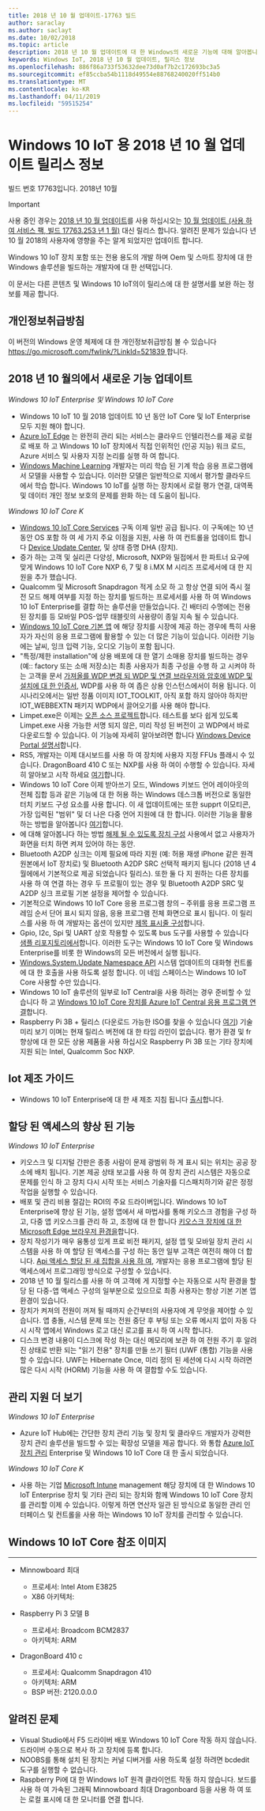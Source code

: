 ```yaml
---
title: 2018 년 10 월 업데이트-17763 빌드
author: saraclay
ms.author: saclayt
ms.date: 10/02/2018
ms.topic: article
description: 2018 년 10 월 업데이트에 대 한 Windows의 새로운 기능에 대해 알아봅니다.
keywords: Windows IoT, 2018 년 10 월 업데이트, 릴리스 정보
ms.openlocfilehash: 886f86a733f53632dee73d0af7b2c172693bc3a5
ms.sourcegitcommit: ef85ccba54b1118d49554e88768240020ff514b0
ms.translationtype: MT
ms.contentlocale: ko-KR
ms.lasthandoff: 04/11/2019
ms.locfileid: "59515254"
---
```

# <a name="october-2018-update-release-notes-for-windows-10-iot"></a>Windows 10 IoT 용 2018 년 10 월 업데이트 릴리스 정보
빌드 번호 17763입니다. 2018년 10월

> [!IMPORTANT]
> 사용 중인 경우는 [2018 년 10 월 업데이트](https://docs.microsoft.com/en-us/windows/iot-core/release-notes/commercial/october2018update)를 사용 하십시오는 [10 월 업데이트 (사용 하 여 서비스 팩, 빌드 17763.253 년 1 월)](https://docs.microsoft.com/en-us/windows/iot-core/release-notes/commercial/17763) 대신 릴리스 합니다. 알려진 문제가 있습니다 년 10 월 2018의 사용자에 영향을 주는 알게 되었지만 업데이트 합니다. 

Windows 10 IoT 장치 포함 또는 전용 용도의 개발 하며 Oem 및 스마트 장치에 대 한 Windows 솔루션을 빌드하는 개발자에 대 한 선택입니다.

이 문서는 다른 콘텐츠 및 Windows 10 IoT의이 릴리스에 대 한 설명서를 보완 하는 정보를 제공 합니다.

## <a name="privacy-statement"></a>개인정보취급방침

이 버전의 Windows 운영 체제에 대 한 개인정보취급방침 볼 수 있습니다 [ https://go.microsoft.com/fwlink/?LinkId=521839 ](https://go.microsoft.com/fwlink/?LinkId=521839)합니다.

## <a name="whats-new-in-october-2018-update"></a>2018 년 10 월의에서 새로운 기능 업데이트

_Windows 10 IoT Enterprise 및 Windows 10 IoT Core_
* Windows 10 IoT 10 월 2018 업데이트 10 년 동안 IoT Core 및 IoT Enterprise 모두 지원 해야 합니다.
* [Azure IoT Edge](https://docs.microsoft.com/azure/iot-edge/quickstart) 는 완전히 관리 되는 서비스는 클라우드 인텔리전스를 제공 로컬로 배포 하 고 Windows 10 IoT 장치에서 직접 인위적인 (인공 지능) 워크 로드, Azure 서비스 및 사용자 지정 논리를 실행 하 여 합니다.
* [Windows Machine Learning](https://docs.microsoft.com/windows/ai/) 개발자는 미리 학습 된 기계 학습 응용 프로그램에서 모델을 사용할 수 있습니다. 이러한 모델은 일반적으로 지에서 평가할 클라우드에서 학습 합니다. Windows 10 IoT를 실행 하는 장치에서 로컬 평가 연결, 대역폭 및 데이터 개인 정보 보호의 문제를 완화 하는 데 도움이 됩니다.  

_Windows 10 IoT Core K_
* [Windows 10 IoT Core Services](https://docs.microsoft.com/windows-hardware/manufacture/iot/iotcoreservicesoverview) 구독 이제 일반 공급 됩니다. 이 구독에는 10 년 동안 OS 포함 하 여 세 가지 주요 이점을 지원, 사용 하 여 컨트롤을 업데이트 합니다 [Device Update Center](https://docs.microsoft.com/windows-hardware/service/iot/using-device-update-center), 및 상태 증명 DHA (장치).
* 증가 하는 고객 및 실리콘 다양성, Microsoft, NXP와 밀접에서 한 파트너 요구에 맞게 Windows 10 IoT Core NXP 6, 7 및 8 i.MX M 시리즈 프로세서에 대 한 지원을 추가 했습니다. 
* Qualcomm 및 Microsoft Snapdragon 적게 소모 하 고 항상 연결 되어 즉시 절전 모드 해제 여부를 지정 하는 장치를 빌드하는 프로세서를 사용 하 여 Windows 10 IoT Enterprise를 결합 하는 솔루션을 만들었습니다. 긴 배터리 수명에는 전용된 장치를 등 모바일 POS-업무 태블릿의 사용량이 종일 지속 될 수 있습니다. 
* [Windows 10 IoT Core 기본 앱](https://docs.microsoft.com/windows/iot-core/develop-your-app/iotcoredefaultapp) 에 해당 장치를 시장에 제공 하는 경우에 특히 사용자가 자신의 응용 프로그램에 활용할 수 있는 더 많은 기능이 있습니다. 이러한 기능에는 날씨, 잉크 입력 기능, 오디오 기능이 포함 됩니다. 
* "특정/제한 installation"에 상용 배포에 대 한 열기 소매용 장치를 빌드하는 경우 (예:: factory 또는 소매 저장소)는 최종 사용자가 최종 구성을 수행 하 고 시켜야 하는 고객을 문서 [가져올를 WDP 변경 되 WDP 및 연결 브라우저와 암호에 WDP 및 설치에 대 한 인증서](https://docs.microsoft.com/windows/uwp/debug-test-perf/device-portal-ssl), WDP를 사용 하 여 좁은 상용 인스턴스에서이 허용 됩니다. 이 시나리오에서는 일반 정품 이미지 IOT_TOOLKIT, 아직 포함 하지 않아야 하지만 IOT_WEBBEXTN 패키지 WDP에서 끌어오기를 사용 해야 합니다. 
* Limpet.exe은 이제는 [오픈 소스 프로젝트](https://github.com/ms-iot/azure-dm-client)합니다. 테스트를 보다 쉽게 있도록 Limpet.exe 사용 가능한 서명 되지 않은, 미리 작성 된 버전이 고 WDP에서 바로 다운로드할 수 있습니다. 이 기능에 자세히 알아보려면 합니다 [Windows Device Portal 설명서](https://docs.microsoft.com/windows/iot-core/manage-your-device/deviceportal)합니다.  
* RS5, 개발자는 이제 대시보드를 사용 하 여 장치에 사용자 지정 FFUs 플래시 수 있습니다. DragonBoard 410 C 또는 NXP를 사용 하 여이 수행할 수 있습니다. 자세히 알아보고 시작 하세요 [여기](https://docs.microsoft.com/windows/iot-core/tutorials/quickstarter/devicesetup)합니다.
* Windows 10 IoT Core 이제 받아쓰기 모드, Windows 키보드 언어 레이아웃의 전체 집합 등과 같은 기능에 대 한 허용 하는 Windows 데스크톱 버전으로 동일한 터치 키보드 구성 요소를 사용 합니다. 이 새 업데이트에는 또한 supprt 이모티콘, 가장 입력된 "범위" 및 더 나은 다중 언어 지원에 대 한 합니다. 이러한 기능을 활용 하는 방법을 알아봅니다 [여기](https://docs.microsoft.com/windows/iot-core/develop-your-app/onscreenkeyboard)합니다.
* 에 대해 알아봅니다 하는 방법 [해제 될 수 있도록 장치 구성](https://docs.microsoft.com/windows/iot-core/learn-about-hardware/wakeontouch) 사용에서 없고 사용자가 화면을 터치 하면 켜져 있어야 하는 동안.
* Bluetooth A2DP 싱크는 이제 필요에 따라 지원 (예: 허용 재생 iPhone 같은 원격 원본에서 IoT 장치로) 및 Bluetooth A2DP SRC 선택적 패키지 됩니다 (2018 년 4 월에에서 기본적으로 제공 되었습니다 릴리스). 또한 둘 다 지 원하는 다른 장치를 사용 하 여 연결 하는 경우 두 프로필이 있는 경우 및 Bluetooth A2DP SRC 및 A2DP 싱크 프로필 기본 설정을 제어할 수 있습니다. 
* 기본적으로 Windows 10 IoT Core 응용 프로그램 창의 – 주위를 응용 프로그램 프레임 순서 단어 표시 되지 않음, 응용 프로그램 전체 화면으로 표시 됩니다. 이 릴리스를 사용 하 여 개발자는 옵션이 있지만 [제목 표시줄 구성](https://docs.microsoft.com/windows/iot-core/develop-your-app/signindialogtitlebars)합니다.
* Gpio, I2c, Spi 및 UART 상호 작용할 수 있도록 bus 도구를 사용할 수 있습니다 [샘플 리포지토리에서](https://github.com/Microsoft/Windows-iotcore-samples/tree/master/BusTools)합니다. 이러한 도구는 Windows 10 IoT Core 및 Windows Enterprise를 비롯 한 Windows의 모든 버전에서 실행 됩니다. 
* [Windows.System.Update Namespace API](https://docs.microsoft.com/uwp/api/windows.system.update) 시스템 업데이트의 대화형 컨트롤에 대 한 호출을 사용 하도록 설정 합니다. 이 네임 스페이스는 Windows 10 IoT Core 사용할 수만 있습니다.
* Windows 10 IoT 솔루션의 일부로 IoT Central을 사용 하려는 경우 준비할 수 있습니다 하 고 [Windows 10 IoT Core 장치를 Azure IoT Central 응용 프로그램 연결](https://docs.microsoft.com/azure/iot-central/howto-connect-windowsiotcore)합니다. 
* Raspberry Pi 3B + 릴리스 (다운로드 가능한 ISO를 찾을 수 있습니다 [여기](http://go.microsoft.com/fwlink/?LinkID=708576)) 기술 미리 보기 이며는 현재 릴리스 버전에 대 한 타임 라인이 없습니다. 평가 환경 및 fr 향상에 대 한 모든 상용 제품을 사용 하십시오 Raspberry Pi 3B 또는 기타 장치에 지원 되는 Intel, Qualcomm Soc NXP. 

## <a name="iot-enterprise-manufacturing-guide"></a>Iot 제조 가이드

* Windows 10 IoT Enterprise에 대 한 새 제조 지침 됩니다 [출시](https://docs.microsoft.com/en-us/windows-hardware/manufacture/desktop/iot-ent-overview)합니다. 

## <a name="improvements-in-assigned-access"></a>할당 된 액세스의 향상 된 기능 

_Windows 10 IoT Enterprise_

* 키오스크 및 디지털 간판은 종종 사람이 문제 광범위 하 게 표시 되는 위치는 공공 장소에 배치 됩니다. 기본 제공 상태 보고를 사용 하 여 장치 관리 시스템은 자동으로 문제를 인식 하 고 장치 다시 시작 또는 서비스 기술자를 디스패치하기와 같은 정정 작업을 실행할 수 있습니다. 
* 배포 및 관리 비용 절감는 ROI의 주요 드라이버입니다. Windows 10 IoT Enterprise에 향상 된 기능, 설정 앱에서 새 마법사를 통해 키오스크 경험을 구성 하 고, 다중 앱 키오스크를 관리 하 고, 조정에 대 한 합니다 [키오스크 장치에 대 한 Microsoft Edge 브라우저 환경을](https://docs.microsoft.com/microsoft-edge/deploy/microsoft-edge-kiosk-mode-deploy)합니다.
* 장치 작성기가 매우 융통성 있게 프로 비전 패키지, 설정 앱 및 모바일 장치 관리 시스템을 사용 하 여 할당 된 액세스를 구성 하는 동안 일부 고객은 여전히 해야 더 합니다. [Api 액세스 할당 된 새 집합을 사용 하 여](https://docs.microsoft.com/uwp/api/windows.system.userprofile.assignedaccesssettings), 개발자는 응용 프로그램에 할당 된 액세스에서 프로그래밍 방식으로 구성할 수 있습니다.
* 2018 년 10 월 릴리스를 사용 하 여 고객에 게 지정할 수는 자동으로 시작 환경을 할당 된 다중-앱 액세스 구성의 일부분으로 있으므로 최종 사용자는 항상 기본 기본 앱 환경이 있습니다.
* 장치가 켜져의 전원이 꺼져 될 때까지 순간부터의 사용자에 게 무엇을 제어할 수 있습니다. 앱 충돌, 시스템 문제 또는 전원 중단 후 부팅 또는 오류 메시지 없이 자동 다시 시작 앱에서 Windows 로고 대신 로고를 표시 하 여 시작 합니다. 
* 디스크 변경 내용이 디스크에 작성 하는 대신 메모리에 보관 하 여 전원 주기 후 알려진 상태로 반환 되는 "읽기 전용" 장치를 만들 쓰기 필터 (UWF (통합) 기능을 사용할 수 있습니다. UWF는 Hibernate Once, 미리 정의 된 세션에 다시 시작 하려면 많은 다시 시작 (HORM) 기능을 사용 하 여 결합할 수도 있습니다. 


## <a name="more-management-support"></a>관리 지원 더 보기

_Windows 10 IoT Enterprise_
* Azure IoT Hub에는 간단한 장치 관리 기능 및 장치 및 클라우드 개발자가 강력한 장치 관리 솔루션을 빌드할 수 있는 확장성 모델을 제공 합니다. 와 통합 [Azure IoT 장치 관리](https://docs.microsoft.com/windows/iot-core/manage-your-device/azureiotdm) Enterprise 및 Windows 10 IoT Core 대 한 출시 되었습니다. 

_Windows 10 IoT Core K_
* 사용 하는 기업 [Microsoft Intune](https://www.microsoft.com/cloud-platform/microsoft-intune) management 해당 장치에 대 한 Windows 10 IoT Enterprise 장치 및 기타 관리 되는 장치와 함께 Windows 10 IoT Core 장치를 관리할 이제 수 있습니다. 이렇게 하면 연산자 일관 된 방식으로 동일한 관리 인터페이스 및 컨트롤을 사용 하는 Windows 10 IoT 장치를 관리할 수 있습니다. 


## <a name="windows-10-iot-core-reference-images"></a>Windows 10 IoT Core 참조 이미지
___ 
* Minnowboard 최대
  * 프로세서: Intel Atom E3825
  * X86 아키텍처:

* Raspberry Pi 3 모델 B
  * 프로세서: Broadcom BCM2837
  * 아키텍처: ARM

* DragonBoard 410 c
  * 프로세서: Qualcomm Snapdragon 410
  * 아키텍처: ARM
  * BSP 버전: 2120.0.0.0


## <a name="known-issues"></a>알려진 문제
* Visual Studio에서 F5 드라이버 배포 Windows 10 IoT Core 작동 하지 않습니다. 드라이버 수동으로 복사 하 고 장치에 등록 합니다.
* NOOBS를 통해 설치 된 장치는 커널 디버거를 사용 하도록 설정 하려면 bcdedit 도구를 실행할 수 없습니다.
* Raspberry Pi에 대 한 Windows IoT 원격 클라이언트 작동 하지 않습니다. 보드를 사용 하 여 가속된 그래픽 Minnowboard 최대 Dragonboard 등을 사용 하 여 또는 로컬 표시에 대 한 모니터를 연결 합니다.
